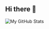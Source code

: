 ## Hi there 👋
![My GitHub Stats](https://github-readme-stats.vercel.app/api?username=benjio121ben&show_icons=true&hide=prs&rank_icon=github&custom_title=NadiaMit's%20GitHub%20Stats&theme=midnight-purple&include_all_commits=false)
<!--
**benjo121ben/benjo121ben** is a ✨ _special_ ✨ repository because its `README.md` (this file) appears on your GitHub profile.

Here are some ideas to get you started:

- 🔭 I’m currently working on ...
- 🌱 I’m currently learning ...
- 👯 I’m looking to collaborate on ...
- 🤔 I’m looking for help with ...
- 💬 Ask me about ...
- 📫 How to reach me: ...
- 😄 Pronouns: ...
- ⚡ Fun fact: ...
-->
